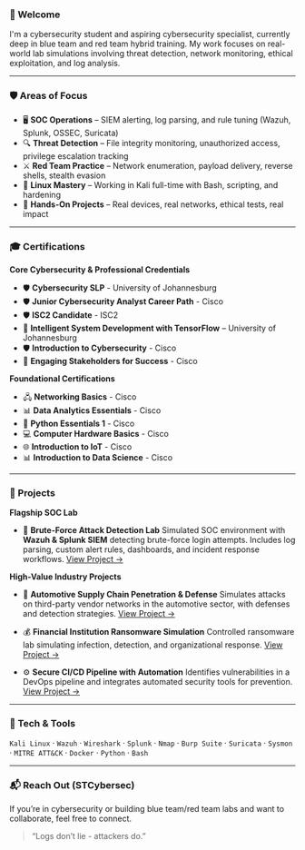 ### 👋 Welcome

I'm a cybersecurity student and aspiring cybersecurity specialist, currently deep in blue team and red team hybrid training. My work focuses on real-world lab simulations involving threat detection, network monitoring, ethical exploitation, and log analysis.

---

### 🛡️ Areas of Focus

* 🖥️ **SOC Operations** – SIEM alerting, log parsing, and rule tuning (Wazuh, Splunk, OSSEC, Suricata)
* 🔍 **Threat Detection** – File integrity monitoring, unauthorized access, privilege escalation tracking
* ⚔️ **Red Team Practice** – Network enumeration, payload delivery, reverse shells, stealth evasion
* 🐧 **Linux Mastery** – Working in Kali full-time with Bash, scripting, and hardening
* 🧠 **Hands-On Projects** – Real devices, real networks, ethical tests, real impact

---

### 🎓 Certifications

**Core Cybersecurity & Professional Credentials**

* 🛡️ **Cybersecurity SLP** - University of Johannesburg
* 🛡️ **Junior Cybersecurity Analyst Career Path** - Cisco
* 🛡️ **ISC2 Candidate** - ISC2 
* 🤖 **Intelligent System Development with TensorFlow** – University of Johannesburg
* 🛡️ **Introduction to Cybersecurity** - Cisco 
* 🤝 **Engaging Stakeholders for Success** - Cisco

**Foundational Certifications**

* 🖧 **Networking Basics** - Cisco 
* 📊 **Data Analytics Essentials** - Cisco 
* 🐍 **Python Essentials 1** - Cisco 
* 💻 **Computer Hardware Basics** - Cisco 
* 🌐 **Introduction to IoT** - Cisco 
* 📊 **Introduction to Data Science** - Cisco

---

### 📂 Projects

**Flagship SOC Lab**

* 🔐 **Brute-Force Attack Detection Lab**
  Simulated SOC environment with **Wazuh & Splunk SIEM** detecting brute-force login attempts. Includes log parsing, custom alert rules, dashboards, and incident response workflows.
  [View Project →](https://github.com/YourUser/bruteforce-soc-lab)

**High-Value Industry Projects**

* 🚗 **Automotive Supply Chain Penetration & Defense**
  Simulates attacks on third-party vendor networks in the automotive sector, with defenses and detection strategies.
  [View Project →](https://github.com/YourUser/auto-supplychain-defense)

* 💰 **Financial Institution Ransomware Simulation**
  Controlled ransomware lab simulating infection, detection, and organizational response.
  [View Project →](https://github.com/YourUser/ransomware-simulation)

* ⚙️ **Secure CI/CD Pipeline with Automation**
  Identifies vulnerabilities in a DevOps pipeline and integrates automated security tools for prevention.
  [View Project →](https://github.com/YourUser/secure-cicd)

---

### 🔧 Tech & Tools

`Kali Linux` · `Wazuh` · `Wireshark` · `Splunk` · `Nmap` · `Burp Suite` · `Suricata` · `Sysmon` · `MITRE ATT&CK` · `Docker` · `Python` · `Bash`

---

### 📬 Reach Out (STCybersec)

If you’re in cybersecurity or building blue team/red team labs and want to collaborate, feel free to connect.

> “Logs don’t lie - attackers do.”
